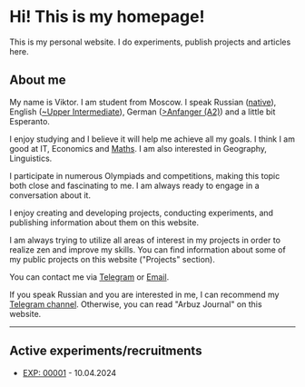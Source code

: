 # Hi! This is my homepage!

This is my personal website. I do experiments, publish projects and articles here. 

## About me

My name is Viktor. I am student from Moscow. I speak Russian ([native](https://en.wikipedia.org/wiki/Russian_language)), English ([~Upper Intermediate](https://learnenglish.britishcouncil.org/english-levels)), German ([>Anfanger (A2)](https://www.goethe.de/ins/ru/de/spr/kon/stu.html)) and a little bit Esperanto.

I enjoy studying and I believe it will help me achieve all my goals.
I think I am good at IT, Economics and [Maths](https://www.thesaurus.com/e/grammar/math-vs-maths/#:~:text=Math%20is%20the%20preferred%20term,places%20while%20maths%20was%20elsewhere.).
I am also interested in Geography, Linguistics.

I participate in numerous Olympiads and competitions, making this topic both close and fascinating to me. I am always ready to engage in a conversation about it.

I enjoy creating and developing projects, conducting experiments, and publishing information about them on this website. 

I am always trying to utilize all areas of interest in my projects in order to realize zen and improve my skills.
You can find information about some of my public projects on this website ("Projects" section).

You can contact me via [Telegram](https://t.me/Grey31) or [Email](https://arbuz.icu/mail).

If you speak Russian and you are interested in me, I can recommend my [Telegram channel](https://t.me/marakarka). Otherwise, you can read "Arbuz Journal" on this website.


- - -


## Active experiments/recruitments

- [EXP: 00001](https://arbuz.icu/experiments/00001) - 10.04.2024
